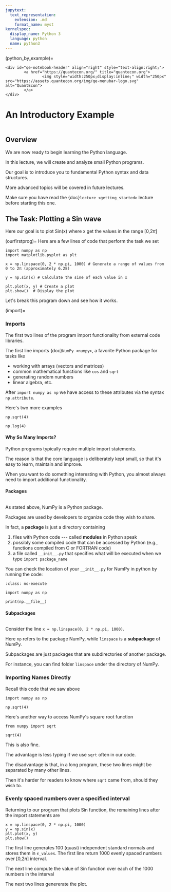 ```yaml
---
jupytext:
  text_representation:
    extension: .md
    format_name: myst
kernelspec:
  display_name: Python 3
  language: python
  name: python3
---
```


(python_by_example)=
```{raw} jupyter
<div id="qe-notebook-header" align="right" style="text-align:right;">
        <a href="https://quantecon.org/" title="quantecon.org">
                <img style="width:250px;display:inline;" width="250px" src="https://assets.quantecon.org/img/qe-menubar-logo.svg" alt="QuantEcon">
        </a>
</div>
```

# An Introductory Example

```{index} single: Python; Introductory Example
```

## Overview

We are now ready to begin learning the Python language.

In this lecture, we will create and analyze small Python programs.

Our goal is to introduce you to fundamental Python syntax and data structures.

More advanced topics will be covered in future lectures.

Make sure you have read the {doc}`lecture <getting_started>` lecture before starting this one.


## The Task: Plotting a Sin wave

Here our goal is to plot Sin(x) where x get the values in the range [0,$2\pi$]

(ourfirstprog)=
Here are a few lines of code that perform the task we set

```{code-cell} ipython
import numpy as np
import matplotlib.pyplot as plt

x = np.linspace(0, 2 * np.pi, 1000) # Generate a range of values from 0 to 2π (approximately 6.28)

y = np.sin(x) # Calculate the sine of each value in x

plt.plot(x, y) # Create a plot
plt.show()  # Display the plot
```

Let's break this program down and see how it works.

(import)=
### Imports

The first two lines of the program import functionality from external code
libraries.

The first line imports {doc}`NumPy <numpy>`, a favorite Python package for tasks like

* working with arrays (vectors and matrices)
* common mathematical functions like `cos` and `sqrt`
* generating random numbers
* linear algebra, etc.

After `import numpy as np` we have access to these attributes via the syntax `np.attribute`.

Here's two more examples

```{code-cell} python3
np.sqrt(4)
```

```{code-cell} python3
np.log(4)
```


#### Why So Many Imports?

Python programs typically require multiple import statements.

The reason is that the core language is deliberately kept small, so that it's easy to learn, maintain and improve.

When you want to do something interesting with Python, you almost always need
to import additional functionality.


#### Packages

```{index} single: Python; Packages
```

As stated above, NumPy is a Python package.

Packages are used by developers to organize code they wish to share.

In fact, a **package** is just a directory containing

1. files with Python code --- called **modules** in Python speak
1. possibly some compiled code that can be accessed by Python (e.g., functions compiled from C or FORTRAN code)
1. a file called `__init__.py` that specifies what will be executed when we type `import package_name`

You can check the location of your  `__init__.py` for NumPy in python by running the code:

```{code-block} ipython
:class: no-execute

import numpy as np

print(np.__file__)
```

#### Subpackages

```{index} single: Python; Subpackages
```

Consider the line `x = np.linspace(0, 2 * np.pi, 1000)`.

Here `np` refers to the package NumPy, while `linspace` is a **subpackage** of NumPy.

Subpackages are just packages that are subdirectories of another package. 

For instance, you can find folder `linspace` under the directory of NumPy.

### Importing Names Directly

Recall this code that we saw above

```{code-cell} python3
import numpy as np

np.sqrt(4)
```

Here's another way to access NumPy's square root function

```{code-cell} python3
from numpy import sqrt

sqrt(4)
```

This is also fine.

The advantage is less typing if we use `sqrt` often in our code.

The disadvantage is that, in a long program, these two lines might be
separated by many other lines.

Then it's harder for readers to know where `sqrt` came from, should they wish to.

### Evenly spaced numbers over a specified interval

Returning to our program that plots Sin function, the remaining lines
after the import statements are

```{code-cell} ipython
x = np.linspace(0, 2 * np.pi, 1000)
y = np.sin(x)
plt.plot(x, y)
plt.show()
```

The first line generates 100 (quasi) independent standard normals and stores
them in `ϵ_values`.
The first line return 1000 evenly spaced numbers over [0,$2\pi$] interval.

The next line compute the value of Sin function over each of the 1000 numbers in the interval

The next two lines genererate the plot.

